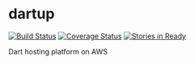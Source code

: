 # dartup
[![Build Status](https://travis-ci.org/gjersvik/dartup.svg?branch=master)](https://travis-ci.org/gjersvik/dartup)
[![Coverage Status](https://coveralls.io/repos/gjersvik/dartup/badge.svg)](https://coveralls.io/r/gjersvik/dartup)
[![Stories in Ready](https://badge.waffle.io/gjersvik/dartup.png?label=ready&title=Ready)](https://waffle.io/gjersvik/dartup)

Dart hosting platform on AWS
